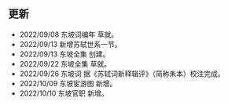 ## 更新
- 2022/09/08 东坡词编年 草就。
- 2022/09/13 新增苏轼世系一节。
- 2022/09/13 东坡全集 创建。
- 2022/09/22 东坡全集 草就。
- 2022/09/26 东坡词 据《苏轼词新释辑评》（简称朱本）校注完成。
- 2022/10/09 东坡宦游图 新增。
- 2022/10/10 东坡官职 新增。

